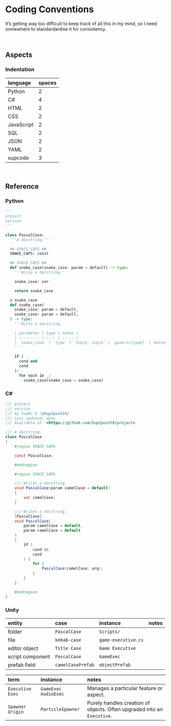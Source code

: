 # Coding Conventions

It’s getting way too difficult to keep track of all this in my mind, so I need somewhere to standardardise it for consistency.


<br>


## Aspects

### Indentation

| language | spaces |
| :------- | :----- |
| Python | 2 |
| C# | 4 |
| HTML | 2 |
| CSS | 2 |
| JavaScript | 2 |
| SQL | 2 |
| JSON | 2 |
| YAML | 2 |
| supcode | 3 |



<br>


## Reference

### Python

```py
'''
project
version
'''

class PascalCase:
  '''A docstring.'''

  ## SPACE CAPS ##
  SNAKE_CAPS: const

  ## SPACE CAPS ##
  def snake_case(snake_case: param = default) -> type:
    '''Write a docstring.'''

    snake_case: var

    return snake_case

  @ snake_case
  def snake_case(
    snake_case: param = default,
    snake_case: param = default,
  ) -> type:
    '''Write a docstring.

    | parameter | type | notes |
    | :-------- | :--- | :---- |
    | `snake_case` | `type` / `tuple, tuple` / `generic[type]` | Sentence. |
    '''

    if (
      cond and
      cond
    ):
      for each in _:
        snake_case(snake_case = snake_case)
```

### C#

```cs
/// project
/// version
/// by Sup#2.0 (@Sup2point0)
/// Last updated: date
/// Available at: <https://github.com/Sup2point0/project>

/// A docstring.
class PascalCase
{
    #region SPACE CAPS

    const PascalCase;

    #endregion

    #region SPACE CAPS

    /// Writes a docstring.
    void PascalCase(param camelCase = default)
    {
        var camelCase;
    }

    /// Writes a docstring.
    [PascalCase]
    void PascalCase(
        param camelCase = default,
        param camelCase = default
    )
    {
        if (
            cond &&
            cond
        ) {
            for {
                PascalCase(camelCase: arg);
            }
        }
    }

    #endregion
}
```

### Unity

| entity | case | instance | notes |
| :----- | :--- | :------- | :---- |
| folder | `PascalCase` | `Scripts/` | |
| file | `kebab-case` | `game-executive.cs` | |
| editor object | `Title Case` | `Game Executive` | |
| script component | `PascalCase` | `GameExec` | |
| prefab field | `camelCasePrefab` | `objectPrefab` | |

| term | instance | notes |
| :--- | :------- | :---- |
| `Executive` `Exec` | `GameExec` `AudioExec` | Manages a particular feature or aspect. |
| `Spawner` `Origin` | `ParticleSpawner` | Purely handles creation of objects. Often upgraded into an `Executive`. |
